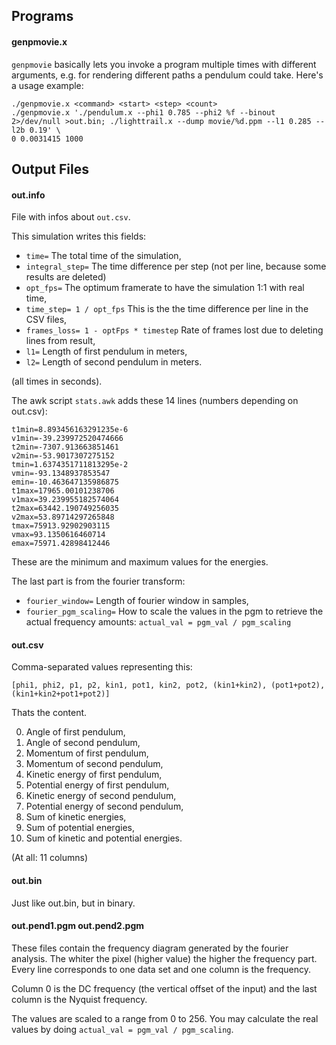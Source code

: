 
## Programs

#### genpmovie.x

`genpmovie` basically lets you invoke a program multiple times with different
arguments, e.g. for rendering different paths a pendulum could take. Here's
a usage example:

```
./genpmovie.x <command> <start> <step> <count>
./genpmovie.x './pendulum.x --phi1 0.785 --phi2 %f --binout 2>/dev/null >out.bin; ./lighttrail.x --dump movie/%d.ppm --l1 0.285 --l2b 0.19' \
0 0.0031415 1000
```

## Output Files

#### out.info

File with infos about `out.csv`.

This simulation writes this fields:

* `time=` The total time of the simulation,
* `integral_step=` The time difference per step (not per line, because some results are deleted)
* `opt_fps=` The optimum framerate to have the simulation 1:1 with real time,
* `time_step= 1 / opt_fps` This is the the time difference per line in the CSV files,
* `frames_loss= 1 - optFps * timestep` Rate of frames lost due to deleting lines from result,
* `l1=` Length of first pendulum in meters,
* `l2=` Length of second pendulum in meters.

(all times in seconds).

The awk script `stats.awk` adds these 14 lines (numbers depending on out.csv):

```
t1min=8.893456163291235e-6
v1min=-39.239972520474666
t2min=-7307.913663851461
v2min=-53.9017307275152
tmin=1.6374351711813295e-2
vmin=-93.1348937853547
emin=-10.463647135986875
t1max=17965.00101238706
v1max=39.239955182574064
t2max=63442.190749256035
v2max=53.89714297265848
tmax=75913.92902903115
vmax=93.1350616460714
emax=75971.42898412446
```

These are the minimum and maximum values for the energies.

The last part is from the fourier transform:

* `fourier_window=` Length of fourier window in samples,
* `fourier_pgm_scaling=` How to scale the values in the pgm to retrieve the actual frequency amounts: `actual_val = pgm_val / pgm_scaling`

#### out.csv

Comma-separated values representing this:

`[phi1, phi2, p1, p2, kin1, pot1, kin2, pot2, (kin1+kin2), (pot1+pot2), (kin1+kin2+pot1+pot2)]`

Thats the content.

0. Angle of first pendulum,
0. Angle of second pendulum,
0. Momentum of first pendulum,
0. Momentum of second pendulum,
0. Kinetic energy of first pendulum,
0. Potential energy of first pendulum,
0. Kinetic energy of second pendulum,
0. Potential energy of second pendulum,
0. Sum of kinetic energies,
0. Sum of potential energies,
0. Sum of kinetic and potential energies.

(At all: 11 columns)

#### out.bin

Just like out.bin, but in binary.

#### out.pend1.pgm out.pend2.pgm

These files contain the frequency diagram generated by the fourier analysis. The whiter the pixel (higher value) the higher the frequency part. Every line corresponds to one data set and one column is the frequency.

Column 0 is the DC frequency (the vertical offset of the input) and the last column is the Nyquist frequency.

The values are scaled to a range from 0 to 256. You may calculate the real values by doing `actual_val = pgm_val / pgm_scaling`.

